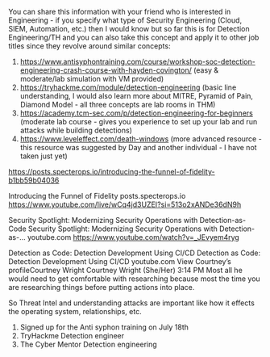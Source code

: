 You can share this information with your friend who is interested in Engineering - if you specify what type of Security Engineering (Cloud, SIEM, Automation, etc.) then I would know but so far this is for Detection Engineering/TH and you can also take this concept and apply it to other job titles since they revolve around similar concepts:
1. https://www.antisyphontraining.com/course/workshop-soc-detection-engineering-crash-course-with-hayden-covington/ (easy & moderate/lab simulation with VM provided)
2. https://tryhackme.com/module/detection-engineering (basic line understanding, I would also learn more about MITRE, Pyramid of Pain, Diamond Model - all three concepts are lab rooms in THM) 
3. https://academy.tcm-sec.com/p/detection-engineering-for-beginners (moderate lab course - gives you experience to set up your lab and run attacks while building detections) 
4. https://www.leveleffect.com/death-windows (more advanced resource - this resource was suggested by Day and another individual - I have not taken just yet)

https://posts.specterops.io/introducing-the-funnel-of-fidelity-b1bb59b04036


Introducing the Funnel of Fidelity
posts.specterops.io
https://www.youtube.com/live/wCq4jd3UZEI?si=513o2xANDe36dN9h

Security Spotlight: Modernizing Security Operations with Detection-as-Code
Security Spotlight: Modernizing Security Operations with Detection-as-…
youtube.com
https://www.youtube.com/watch?v=_JEvyem4ryg

Detection as Code: Detection Development Using CI/CD
Detection as Code: Detection Development Using CI/CD
youtube.com
View Courtney’s profileCourtney Wright
Courtney Wright (She/Her)  3:14 PM
Most all he would need to get comfortable with researching because most the time you are researching things before putting actions into place.

So Threat Intel and understanding attacks are important like how it effects the operating system, relationships, etc.



1. Signed up for the Anti syphon training on July 18th 
2. TryHackme Detection engineer
3. The Cyber Mentor Detection engineering 